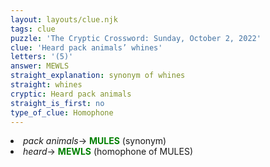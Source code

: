 ```yaml
---
layout: layouts/clue.njk
tags: clue
puzzle: 'The Cryptic Crossword: Sunday, October 2, 2022'
clue: 'Heard pack animals’ whines'
letters: '(5)'
answer: MEWLS
straight_explanation: synonym of whines
straight: whines
cryptic: Heard pack animals
straight_is_first: no
type_of_clue: Homophone
---
```

<li><i>pack animals</i>→ <span style="color:green"><b> MULES</b></span> (synonym)</li>
<li><i>heard</i>→ <span style="color:green"><b> MEWLS</b></span> (homophone of MULES)</li>